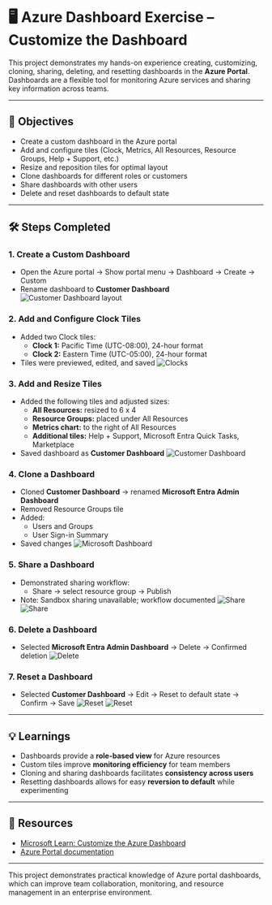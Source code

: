 # 🖥️ Azure Dashboard Exercise – Customize the Dashboard

This project demonstrates my hands-on experience creating, customizing, cloning, sharing, deleting, and resetting dashboards in the **Azure Portal**. Dashboards are a flexible tool for monitoring Azure services and sharing key information across teams.

---

## 🎯 Objectives

- Create a custom dashboard in the Azure portal
- Add and configure tiles (Clock, Metrics, All Resources, Resource Groups, Help + Support, etc.)
- Resize and reposition tiles for optimal layout
- Clone dashboards for different roles or customers
- Share dashboards with other users
- Delete and reset dashboards to default state

---

## 🛠️ Steps Completed

### 1. Create a Custom Dashboard
- Open the Azure portal → Show portal menu → Dashboard → Create → Custom
- Rename dashboard to **Customer Dashboard**
![Customer Dashboard layout](./screenshots/customer_dashboard1.png)
  
### 2. Add and Configure Clock Tiles
- Added two Clock tiles:
  - **Clock 1:** Pacific Time (UTC-08:00), 24-hour format
  - **Clock 2:** Eastern Time (UTC-05:00), 24-hour format
- Tiles were previewed, edited, and saved
![Clocks](./screenshots/clocks.png)

### 3. Add and Resize Tiles
- Added the following tiles and adjusted sizes:
  - **All Resources:** resized to 6 x 4
  - **Resource Groups:** placed under All Resources
  - **Metrics chart:** to the right of All Resources
  - **Additional tiles:** Help + Support, Microsoft Entra Quick Tasks, Marketplace
- Saved dashboard as **Customer Dashboard**
![Customer Dashboard](./screenshots/customer_dashboard.png)

### 4. Clone a Dashboard
- Cloned **Customer Dashboard** → renamed **Microsoft Entra Admin Dashboard**
- Removed Resource Groups tile
- Added:
  - Users and Groups
  - User Sign-in Summary
- Saved changes
![Microsoft Dashboard](./screenshots/microsoftEntraAdminDash.png)

### 5. Share a Dashboard
- Demonstrated sharing workflow:
  - Share → select resource group → Publish
- Note: Sandbox sharing unavailable; workflow documented
![Share](./screenshots/share1.png)
![Share](./screenshots/share2.png)

### 6. Delete a Dashboard
- Selected **Microsoft Entra Admin Dashboard** → Delete → Confirmed deletion
![Delete](./screenshots/delete1.png)

### 7. Reset a Dashboard
- Selected **Customer Dashboard** → Edit → Reset to default state → Confirm → Save
![Reset](./screenshots/reset1.png)
![Reset](./screenshots/reset2.png)

---

## 💡 Learnings

- Dashboards provide a **role-based view** for Azure resources
- Custom tiles improve **monitoring efficiency** for team members
- Cloning and sharing dashboards facilitates **consistency across users**
- Resetting dashboards allows for easy **reversion to default** while experimenting

---

## 🔗 Resources

- [Microsoft Learn: Customize the Azure Dashboard](https://learn.microsoft.com/en-us/training/modules/customize-dashboard/)
- [Azure Portal documentation](https://learn.microsoft.com/en-us/azure/azure-portal/)

---

This project demonstrates practical knowledge of Azure portal dashboards, which can improve team collaboration, monitoring, and resource management in an enterprise environment.